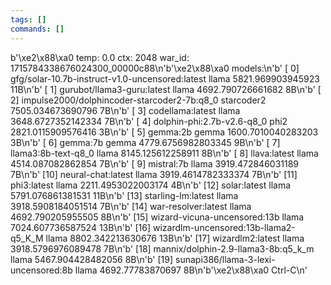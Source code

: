 ```yaml
---
tags: []
commands: []
---
```

b'\xe2\x88\xa0 temp: 0.0 ctx: 2048 war_id: 1715784338676024300_00000c88\n'b'\xe2\x88\xa0 models:\n'b' [ 0] gfg/solar-10.7b-instruct-v1.0-uncensored:latest        llama 5821.969903945923          11B\n'b' [ 1] gurubot/llama3-guru:latest              llama 4692.790726661682           8B\n'b' [ 2] impulse2000/dolphincoder-starcoder2-7b:q8_0   starcoder2 7505.034673690796           7B\n'b' [ 3] codellama:latest                        llama 3648.6727352142334           7B\n'b' [ 4] dolphin-phi:2.7b-v2.6-q8_0               phi2 2821.0115909576416           3B\n'b' [ 5] gemma:2b                                gemma 1600.7010040283203           3B\n'b' [ 6] gemma:7b                                gemma 4779.6756982803345           9B\n'b' [ 7] llama3:8b-text-q8_0                     llama 8145.125612258911           8B\n'b' [ 8] llava:latest                            llama 4514.087082862854           7B\n'b' [ 9] mistral:7b                              llama 3919.472846031189           7B\n'b' [10] neural-chat:latest                      llama 3919.4614782333374           7B\n'b' [11] phi3:latest                             llama 2211.4953022003174           4B\n'b' [12] solar:latest                            llama 5791.076861381531          11B\n'b' [13] starling-lm:latest                      llama 3918.5908184051514           7B\n'b' [14] war-resolver:latest                     llama 4692.790205955505           8B\n'b' [15] wizard-vicuna-uncensored:13b            llama 7024.607736587524          13B\n'b' [16] wizardlm-uncensored:13b-llama2-q5_K_M        llama 8802.342213630676          13B\n'b' [17] wizardlm2:latest                        llama 3918.5796976089478           7B\n'b' [18] mannix/dolphin-2.9-llama3-8b:q5_k_m        llama 5467.904428482056           8B\n'b' [19] sunapi386/llama-3-lexi-uncensored:8b        llama 4692.77783870697           8B\n'b'\xe2\x88\xa0 Ctrl-C\n'